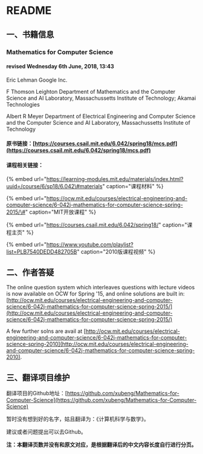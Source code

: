 # README

## 一、书籍信息

### Mathematics for Computer Science 

#### revised Wednesday 6th June, 2018, 13:43

Eric Lehman Google Inc.

F Thomson Leighton Department of Mathematics and the Computer Science and AI Laboratory, Massachussetts Institute of Technology; Akamai Technologies

Albert R Meyer  Department of Electrical Engineering and Computer Science and the Computer Science and AI Laboratory, Massachussetts Institute of Technology

#### 原书链接：[https://courses.csail.mit.edu/6.042/spring18/mcs.pdf](https://courses.csail.mit.edu/6.042/spring18/mcs.pdf)

#### 课程相关链接：

{% embed url="https://learning-modules.mit.edu/materials/index.html?uuid=/course/6/sp18/6.042\#materials" caption="课程材料" %}

{% embed url="https://ocw.mit.edu/courses/electrical-engineering-and-computer-science/6-042j-mathematics-for-computer-science-spring-2015/\#" caption="MIT开放课程" %}

{% embed url="https://courses.csail.mit.edu/6.042/spring18/" caption="课程主页" %}

{% embed url="https://www.youtube.com/playlist?list=PLB7540DEDD482705B" caption="2010版课程视频" %}

## 二、作者答疑



The online question system which interleaves questions with lecture videos is now available on OCW for Spring '15, and online solutions are built in:[http://ocw.mit.edu/courses/electrical-engineering-and-computer-science/6-042j-mathematics-for-computer-science-spring-2015/](http://ocw.mit.edu/courses/electrical-engineering-and-computer-science/6-042j-mathematics-for-computer-science-spring-2015/)

  
A few further solns are avail at [http://ocw.mit.edu/courses/electrical-engineering-and-computer-science/6-042j-mathematics-for-computer-science-spring-2010](http://ocw.mit.edu/courses/electrical-engineering-and-computer-science/6-042j-mathematics-for-computer-science-spring-2010).

## 三、翻译项目维护

翻译项目的Github地址：[https://github.com/xubeng/Mathematics-for-Computer-Science](https://github.com/xubeng/Mathematics-for-Computer-Science)

暂时没有想到好的名字，姑且翻译为：《计算机科学与数学》。

建议或者问题提出可以去Github。  


**注：本翻译页数并没有和原文对应，是根据翻译后的中文内容长度自行进行分页。**

